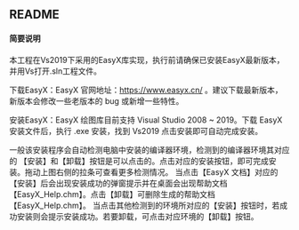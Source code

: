 ## README

#### 简要说明

本工程在Vs2019下采用的EasyX库实现，执行前请确保已安装EasyX最新版本，并用Vs打开.sln工程文件。

下载EasyX：EasyX 官网地址：https://www.easyx.cn/ 。建议下载最新版本， 新版本会修改一些老版本的 bug 或新增一些特性。

安装EasyX：EasyX 绘图库目前支持 Visual Studio 2008 ~ 2019。下载 EasyX 安装文件后，执行 .exe 安装，找到 Vs2019 点击安装即可自动完成安装。

一般该安装程序会自动检测电脑中安装的编译器环境，检测到的编译器环境其对应的 【安装】和【卸载】按钮是可以点击的。点击对应的安装按钮，即可完成安装。拖动上图右侧的拉条可查看更多检测情况。 当点击【EasyX 文档】对应的【安装】后会出现安装成功的弹窗提示并在桌面会出现帮助文档【EasyX_Help.chm】。点击【卸载】可删除生成的帮助文档【EasyX_Help.chm】。 当点击其他检测到的环境所对应的【安装】按钮时，若成功安装则会提示安装成功。若要卸载，可点击对应环境的【卸载】按钮。